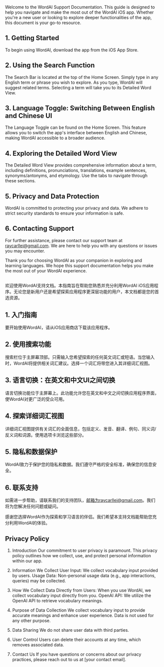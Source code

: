 Welcome to the WordAI Support Documentation. This guide is designed to help you navigate and make the most out of the WordAI iOS app. Whether you're a new user or looking to explore deeper functionalities of the app, this document is your go-to resource.


## 1. Getting Started

To begin using WordAI, download the app from the iOS App Store. 

## 2. Using the Search Function

The Search Bar is located at the top of the Home Screen. Simply type in any English term or phrase you wish to explore. As you type, WordAI will suggest related terms. Selecting a term will take you to its Detailed Word View.

## 3. Language Toggle: Switching Between English and Chinese UI

The Language Toggle can be found on the Home Screen. This feature allows you to switch the app's interface between English and Chinese, making WordAI accessible to a broader audience.

## 4. Exploring the Detailed Word View

The Detailed Word View provides comprehensive information about a term, including definitions, pronunciations, translations, example sentences, synonyms/antonyms, and etymology. Use the tabs to navigate through these sections.


## 5. Privacy and Data Protection

WordAI is committed to protecting your privacy and data. We adhere to strict security standards to ensure your information is safe.


## 6. Contacting Support

For further assistance, please contact our support team at raycarllei@gmail.com. We are here to help you with any questions or issues you may encounter.

Thank you for choosing WordAI as your companion in exploring and learning languages. We hope this support documentation helps you make the most out of your WordAI experience.

##

欢迎使用WordAI支持文档。本指南旨在帮助您熟悉并充分利用WordAI iOS应用程序。无论您是新用户还是希望探索应用程序更深层功能的用户，本文档都是您的首选资源。

## 1. 入门指南

要开始使用WordAI，请从iOS应用商店下载该应用程序。

## 2. 使用搜索功能

搜索栏位于主屏幕顶部。只需输入您希望探索的任何英文词汇或短语。当您输入时，WordAI将提供相关词汇建议。选择一个词汇将带您进入其详细词汇视图。

## 3. 语言切换：在英文和中文UI之间切换

语言切换功能位于主屏幕上。此功能允许您在英文和中文之间切换应用程序界面，使WordAI对更广泛的受众可用。

## 4. 探索详细词汇视图

详细词汇视图提供有关词汇的全面信息，包括定义、发音、翻译、例句、同义词/反义词和词源。使用选项卡浏览这些部分。

## 5. 隐私和数据保护

WordAI致力于保护您的隐私和数据。我们遵守严格的安全标准，确保您的信息安全。

## 6. 联系支持

如需进一步帮助，请联系我们的支持团队，邮箱为raycarllei@gmail.com。我们将为您解决任何问题或疑问。

感谢您选择WordAI作为探索和学习语言的伴侣。我们希望本支持文档能帮助您充分利用WordAI的体验。

## Privacy Policy
1. Introduction
Our commitment to user privacy is paramount. This privacy policy outlines how we collect, use, and protect personal information within our app.

2. Information We Collect
User Input: We collect vocabulary input provided by users.
Usage Data: Non-personal usage data (e.g., app interactions, queries) may be collected.
3. How We Collect Data
Directly from Users: When you use WordAI, we collect vocabulary input directly from you.
OpenAI API: We utilize the OpenAI API to retrieve vocabulary meanings.
4. Purpose of Data Collection
We collect vocabulary input to provide accurate meanings and enhance user experience.
Data is not used for any other purpose.
5. Data Sharing
We do not share user data with third parties.
6. User Control
Users can delete their accounts at any time, which removes associated data.
7. Contact Us
If you have questions or concerns about our privacy practices, please reach out to us at [your contact email].
